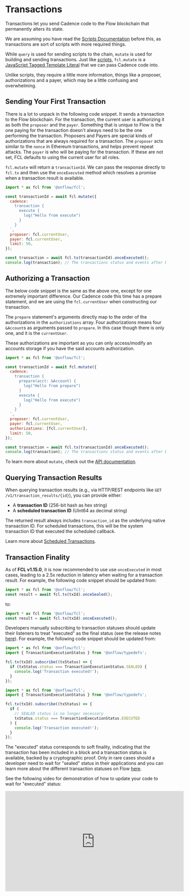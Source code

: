 # Transactions

Transactions let you send Cadence code to the Flow blockchain that permanently alters its state.

We are assuming you have read the [Scripts Documentation](./scripts.md) before this, as transactions are sort of scripts with more required things.

While `query` is used for sending scripts to the chain, `mutate` is used for building and sending transactions. Just like [scripts](./scripts.md), `fcl.mutate` is a [JavaScript Tagged Template Literal](https://styled-components.com/docs/advanced#tagged-template-literals) that we can pass Cadence code into.

Unlike scripts, they require a little more information, things like a proposer, authorizations and a payer, which may be a little confusing and overwhelming.

## Sending Your First Transaction

There is a lot to unpack in the following code snippet.
It sends a transaction to the Flow blockchain. For the transaction, the current user is authorizing it as both the `proposer` and the `payer`.
Something that is unique to Flow is the one paying for the transaction doesn't always need to be the one performing the transaction.
Proposers and Payers are special kinds of authorizations that are always required for a transaction.
The `proposer` acts similar to the `nonce` in Ethereum transactions, and helps prevent repeat attacks.
The `payer` is who will be paying for the transaction.
If these are not set, FCL defaults to using the current user for all roles.

`fcl.mutate` will return a `transactionId`. We can pass the response directly to `fcl.tx` and then use the `onceExecuted` method which resolves a promise when a transaction result is available.

```javascript
import * as fcl from '@onflow/fcl';

const transactionId = await fcl.mutate({
  cadence: `
    transaction {
      execute {
        log("Hello from execute")
      }
    }
  `,
  proposer: fcl.currentUser,
  payer: fcl.currentUser,
  limit: 50,
});

const transaction = await fcl.tx(transactionId).onceExecuted();
console.log(transaction); // The transactions status and events after being executed
```

## Authorizing a Transaction

The below code snippet is the same as the above one, except for one extremely important difference.
Our Cadence code this time has a prepare statement, and we are using the `fcl.currentUser` when constructing our transaction.

The `prepare` statement's arguments directly map to the order of the authorizations in the `authorizations` array.
Four authorizations means four `&Account`s as arguments passed to `prepare`. In this case though there is only one, and it is the `currentUser`.

These authorizations are important as you can only access/modify an accounts storage if you have the said accounts authorization.

```javascript
import * as fcl from '@onflow/fcl';

const transactionId = await fcl.mutate({
  cadence: `
    transaction {
      prepare(acct: &Account) {
        log("Hello from prepare")
      }
      execute {
        log("Hello from execute")
      }
    }
  `,
  proposer: fcl.currentUser,
  payer: fcl.currentUser,
  authorizations: [fcl.currentUser],
  limit: 50,
});

const transaction = await fcl.tx(transactionId).onceExecuted();
console.log(transaction); // The transactions status and events after being executed
```

To learn more about `mutate`, check out the [API documentation](./packages-docs/fcl/mutate.md).

## Querying Transaction Results

When querying transaction results (e.g., via HTTP/REST endpoints like `GET /v1/transaction_results/{id}`), you can provide either:
- A **transaction ID** (256-bit hash as hex string)
- A **scheduled transaction ID** (UInt64 as decimal string)

The returned result always includes `transaction_id` as the underlying native transaction ID. For scheduled transactions, this will be the system transaction ID that executed the scheduled callback.

Learn more about [Scheduled Transactions](/docs/build/cadence/advanced-concepts/scheduled-transactions.md).

## Transaction Finality

As of **FCL v1.15.0**, it is now recommended to use use `onceExecuted` in most cases, leading to a 2.5x reduction in latency when waiting for a transaction result. For example, the following code snippet should be updated from:

```ts
import * as fcl from '@onflow/fcl';
const result = await fcl.tx(txId).onceSealed();
```

to:

```ts
import * as fcl from '@onflow/fcl';
const result = await fcl.tx(txId).onceExecuted();
```

Developers manually subscribing to transaction statuses should update their listeners to treat "executed" as the final status (see the release notes [here](https://github.com/onflow/fcl-js/releases/tag/%40onflow%2Ffcl%401.15.0)). For example, the following code snippet should be updated from:

```ts
import * as fcl from '@onflow/fcl';
import { TransactionExecutionStatus } from '@onflow/typedefs';

fcl.tx(txId).subscribe((txStatus) => {
  if (txStatus.status === TransactionExecutionStatus.SEALED) {
    console.log('Transaction executed!');
  }
});
```

```ts
import * as fcl from '@onflow/fcl';
import { TransactionExecutionStatus } from '@onflow/typedefs';

fcl.tx(txId).subscribe((txStatus) => {
  if (
    // SEALED status is no longer necessary
    txStatus.status === TransactionExecutionStatus.EXECUTED
  ) {
    console.log('Transaction executed!');
  }
});
```

The "executed" status corresponds to soft finality, indicating that the transaction has been included in a block and a transaction status is available, backed by a cryptographic proof. Only in rare cases should a developer need to wait for "sealed" status in their applications and you can learn more about the different transaction statuses on Flow [here](../../../cadence/basics/transactions.md#transaction-status).

See the following video for demonstration of how to update your code to wait for "executed" status:

<iframe
  width="560"
  height="315"
  src="https://www.youtube-nocookie.com/embed/ubhxIszdzfo"
  title="YouTube video player"
  frameborder="0"
  allow="accelerometer; autoplay; clipboard-write; encrypted-media; gyroscope; picture-in-picture"
  allowfullscreen
></iframe>

